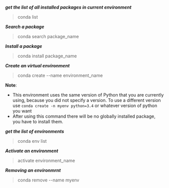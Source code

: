 **_get the list of all installed packages in current environment_**
> conda list

**_Search a package_**
> conda search package_name

**_Install a package_**
> conda install package_name

**_Create an virtual environment_**
> conda create --name environment_name

**Note**:
+ This environment uses the same version of Python that you are currently using, because you did not specify a version. To use a different version use `conda create -n myenv python=3.4` or whatever version of python you want
+ After using this command there will be no globally installed package, you have to install them.

**_get the list of environments_**
> conda env list

**_Activate an environment_**
> activate environment_name

**_Removing an environmrnt_**
> conda remove --name myenv
